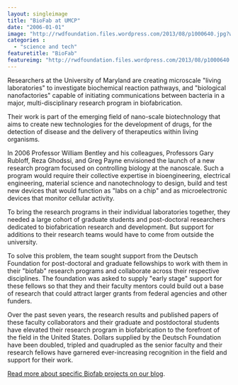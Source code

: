 ```yaml
---
layout: singleimage
title: "BioFab at UMCP"
date: "2006-01-01"
image: "http://rwdfoundation.files.wordpress.com/2013/08/p1000640.jpg?w=600"
categories :
  - "science and tech"
featuretitle: "BioFab"
featureimg: "http://rwdfoundation.files.wordpress.com/2013/08/p1000640.jpg?w=600"
---
```


Researchers at the University of Maryland are creating microscale "living laboratories" to investigate biochemical reaction pathways, and "biological nanofactories" capable of initiating communications between bacteria in a major, multi-disciplinary research program in biofabrication.

Their work is part of the emerging field of nano-scale biotechnology that aims to create new technologies for the development of drugs, for the detection of disease and the delivery of therapeutics within living organisms.

In 2006 Professor William Bentley and his colleagues, Professors Gary Rubloff, Reza Ghodssi, and Greg Payne envisioned the launch of a new research program focused on controlling biology at the nanoscale. Such a program would require their collective expertise in bioengineering, electrical engineering, material science and nanotechnology to design, build and test new devices that would function as "labs on a chip" and as microelectronic devices that monitor cellular activity.

To bring the research programs in their individual laboratories together, they needed a large cohort of graduate students and post-doctoral researchers dedicated to biofabrication research and development. But support for additions to their research teams would have to come from outside the university.

To solve this problem, the team sought support from the Deutsch Foundation for post-doctoral and graduate fellowships to work with them in their "biofab" research programs and collaborate across their respective disciplines. The foundation was asked to supply "early stage" support for these fellows so that they and their faculty mentors could build out a base of research that could attract larger grants from federal agencies and other funders.

Over the past seven years, the research results and published papers of these faculty collaborators and their graduate and postdoctoral students have elevated their research program in biofabrication to the forefront of the field in the United States. Dollars supplied by the Deutsch Foundation have been doubled, tripled and quadrupled as the senior faculty and their research fellows have garnered ever-increasing recognition in the field and support for their work.

[Read more about specific Biofab projects on our blog](http://rwdfblog.com/2013/09/03/lab-on-a-chip-and-other-breakthrough-work-to-help-patients-with-mental-illness/). 


